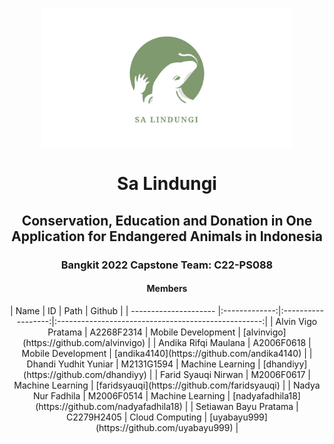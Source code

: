 <p align="center">
  <img align="center" width="400" src="/profile/img/landscape-01-01_small.png" />
</p>
<h1 align="center">Sa Lindungi</h1>
<h2 align="center">Conservation, Education and Donation in One Application for Endangered Animals in Indonesia</h2>

<h3 align="center">Bangkit 2022 Capstone Team: C22-PS088</h3>
<h4 align="center">Members</h4>
<p align="center">
| Name                  | ID            | Path               | Github                                              |
| --------------------- |:-------------:|:------------------:|:---------------------------------------------------:|
| Alvin Vigo Pratama    | A2268F2314    | Mobile Development | [alvinvigo](https://github.com/alvinvigo)           |
| Andika Rifqi Maulana  | A2006F0618    | Mobile Development | [andika4140](https://github.com/andika4140)         |
| Dhandi Yudhit Yuniar  | M2131G1594    | Machine Learning   | [dhandiyy](https://github.com/dhandiyy)             |
| Farid Syauqi Nirwan   | M2006F0617    | Machine Learning   | [faridsyauqi](https://github.com/faridsyauqi)       |
| Nadya Nur Fadhila     | M2006F0514    | Machine Learning   | [nadyafadhila18](https://github.com/nadyafadhila18) |
| Setiawan Bayu Pratama | C2279H2405    | Cloud Computing    | [uyabayu999](https://github.com/uyabayu999)         |   
</p>
